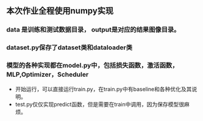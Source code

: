 ## 本次作业全程使用numpy实现

###  data 是训练和测试数据目录， output是对应的结果图像目录。
###  dataset.py保存了dataset类和dataloader类
###  模型的各种实现都在model.py中，包括损失函数，激活函数，MLP,Optimizer，Scheduler
- 开始运行，可以直接运行train.py，在train.py中有baseline和各种优化及其说明。
- test.py仅仅实现predict函数，但是需要在train中调用，因为保存模型很麻烦。